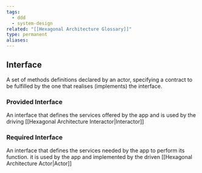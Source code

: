 ```yaml
---
tags:
  - ddd
  - system-design
related: "[[Hexagonal Architecture Glossary]]"
type: permanent
aliases:
---
```

## Interface

A set of methods definitions declared by an actor, specifying a contract to be fulfilled by the one that realises (implements) the interface.

### Provided Interface 
An interface that defines the services offered by the app and is used by the driving [[Hexagonal Architecture Interactor|Interactor]] 

### Required Interface 
An interface that defines the services needed by the app to perform its function. it is used by the app and implemented by the driven [[Hexagonal Architecture Actor|Actor]]

